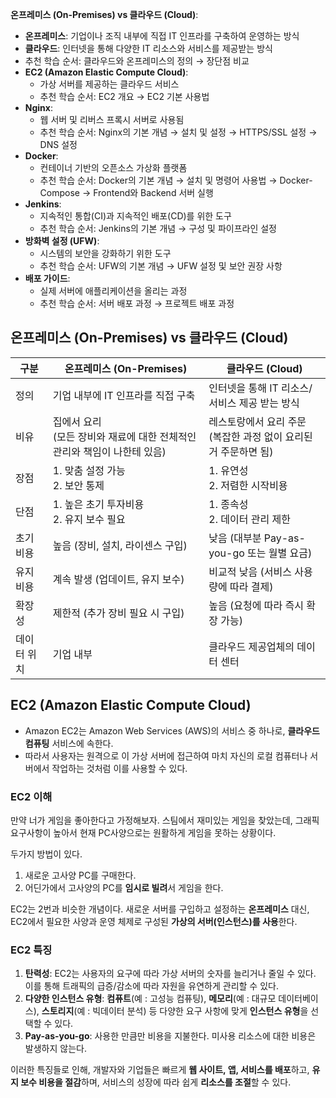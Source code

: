 **온프레미스 (On-Premises) vs 클라우드 (Cloud)**:

- **온프레미스**: 기업이나 조직 내부에 직접 IT 인프라를 구축하여 운영하는 방식
- **클라우드**: 인터넷을 통해 다양한 IT 리소스와 서비스를 제공받는 방식
- 추천 학습 순서: 클라우드와 온프레미스의 정의 → 장단점 비교
- **EC2 (Amazon Elastic Compute Cloud)**:
  - 가상 서버를 제공하는 클라우드 서비스
  - 추천 학습 순서: EC2 개요 → EC2 기본 사용법
- **Nginx**:
  - 웹 서버 및 리버스 프록시 서버로 사용됨
  - 추천 학습 순서: Nginx의 기본 개념 → 설치 및 설정 → HTTPS/SSL 설정 → DNS 설정
- **Docker**:
  - 컨테이너 기반의 오픈소스 가상화 플랫폼
  - 추천 학습 순서: Docker의 기본 개념 → 설치 및 명령어 사용법 → Docker-Compose → Frontend와 Backend 서버 실행
- **Jenkins**:
  - 지속적인 통합(CI)과 지속적인 배포(CD)를 위한 도구
  - 추천 학습 순서: Jenkins의 기본 개념 → 구성 및 파이프라인 설정
- **방화벽 설정 (UFW)**:
  - 시스템의 보안을 강화하기 위한 도구
  - 추천 학습 순서: UFW의 기본 개념 → UFW 설정 및 보안 권장 사항
- **배포 가이드**:
  - 실제 서버에 애플리케이션을 올리는 과정
  - 추천 학습 순서: 서버 배포 과정 → 프로젝트 배포 과정

## 온프레미스 (On-Premises) vs 클라우드 (Cloud)

| 구분 | 온프레미스 (On-Premises) | 클라우드 (Cloud) |
| --- | --- | --- |
| 정의 | 기업 내부에 IT 인프라를 직접 구축 | 인터넷을 통해 IT 리소스/서비스 제공 받는 방식 |
| 비유 | 집에서 요리<br>(모든 장비와 재료에 대한 전체적인 관리와 책임이 나한테 있음) | 레스토랑에서 요리 주문<br>(복잡한 과정 없이 요리된거 주문하면 됨) |
| 장점 | 1. 맞춤 설정 가능<br>2. 보안 통제 | 1. 유연성<br>2. 저렴한 시작비용 |
| 단점 | 1. 높은 초기 투자비용<br>2. 유지 보수 필요 | 1. 종속성<br>2. 데이터 관리 제한 |
| 초기 비용 | 높음 (장비, 설치, 라이센스 구입) | 낮음 (대부분 Pay-as-you-go 또는 월별 요금) |
| 유지 비용 | 계속 발생 (업데이트, 유지 보수) | 비교적 낮음 (서비스 사용량에 따라 결제) |
| 확장성 | 제한적 (추가 장비 필요 시 구입) | 높음 (요청에 따라 즉시 확장 가능) |
| 데이터 위치 | 기업 내부 | 클라우드 제공업체의 데이터 센터 |

## **EC2 (Amazon Elastic Compute Cloud)**

- Amazon EC2는 Amazon Web Services (AWS)의 서비스 중 하나로, **클라우드 컴퓨팅** 서비스에 속한다.
- 따라서 사용자는 원격으로 이 가상 서버에 접근하여 마치 자신의 로컬 컴퓨터나 서버에서 작업하는 것처럼 이를 사용할 수 있다.

### EC2 이해

만약 너가 게임을 좋아한다고 가정해보자. 스팀에서 재미있는 게임을 찾았는데, 그래픽 요구사항이 높아서 현재 PC사양으로는 원활하게 게임을 못하는 상황이다.

두가지 방법이 있다.

1. 새로운 고사양 PC를 구매한다.
2. 어딘가에서 고사양의 PC를 **임시로 빌려**서 게임을 한다.

EC2는 2번과 비슷한 개념이다. 새로운 서버를 구입하고 설정하는 **온프레미스** 대신, EC2에서 필요한 사양과 운영 체제로 구성된 **가상의 서버(인스턴스)를 사용**한다.

### EC2 특징

1. **탄력성**: EC2는 사용자의 요구에 따라 가상 서버의 숫자를 늘리거나 줄일 수 있다. 이를 통해 트래픽의 급증/감소에 따라 자원을 유연하게 관리할 수 있다.
2. **다양한 인스턴스 유형**: **컴퓨트**(예 : 고성능 컴퓨팅), **메모리**(예 : 대규모 데이터베이스), **스토리지**(예 : 빅데이터 분석) 등 다양한 요구 사항에 맞게 **인스턴스 유형**을 선택할 수 있다.
3. **Pay-as-you-go**: 사용한 만큼만 비용을 지불한다. 미사용 리소스에 대한 비용은 발생하지 않는다.

이러한 특징들로 인해, 개발자와 기업들은 빠르게 **웹 사이트, 앱, 서비스를 배포**하고, **유지 보수 비용을 절감**하며, 서비스의 성장에 따라 쉽게 **리소스를 조절**할 수 있다.
